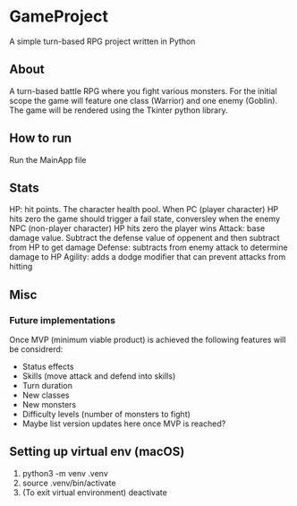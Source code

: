 # GameProject

A simple turn-based RPG project written in Python

## About

A turn-based battle RPG where you fight various monsters.
For the initial scope the game will feature one class (Warrior) and one enemy (Goblin).
The game will be rendered using the Tkinter python library.

## How to run
Run the MainApp file

## Stats

HP: hit points. The character health pool. When PC (player character) HP hits zero the game should trigger a fail state, conversley when the enemy NPC (non-player character) HP hits zero the player wins
Attack: base damage value. Subtract the defense value of oppenent and then subtract from HP to get damage
Defense: subtracts from enemy attack to determine damage to HP
Agility: adds a dodge modifier that can prevent attacks from hitting

## Misc

### Future implementations

Once MVP (minimum viable product) is achieved the following features will be considrerd:

- Status effects
- Skills (move attack and defend into skills)
- Turn duration
- New classes
- New monsters
- Difficulty levels (number of monsters to fight)
- Maybe list version updates here once MVP is reached?

## Setting up virtual env (macOS)

1. python3 -m venv .venv
2. source .venv/bin/activate
3. (To exit virtual environment) deactivate
